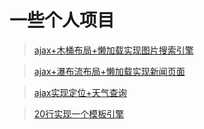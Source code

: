 # 一些个人项目
> [ajax+木桶布局+懒加载实现图片搜索引擎](https://liushuangbill.github.io/projects/js/imgEngine/ImgEngine)

> [ajax+瀑布流布局+懒加载实现新闻页面](https://liushuangbill.github.io/projects/js/jQeury/news-waterfall.html)

> [ajax实现定位+天气查询](https://liushuangbill.github.io/projects/node/server/www/weather/weather.html)

> [20行实现一个模板引擎](https://github.com/LiuShuangBill/projects/blob/master/%E6%A8%A1%E6%9D%BF%E5%BC%95%E6%93%8E/template.js)
